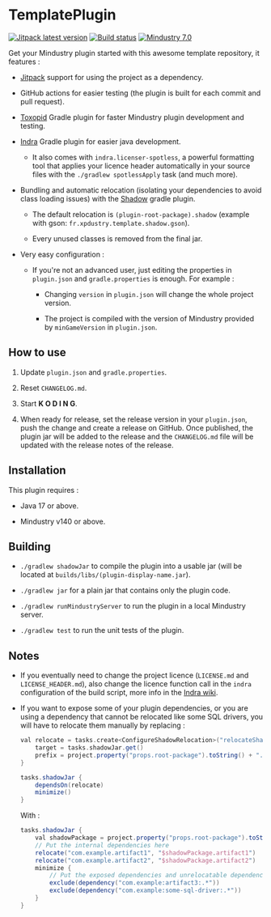 # TemplatePlugin

[![Jitpack latest version](https://jitpack.io/v/fr.xpdustry/TemplatePlugin.svg)](https://jitpack.io/#fr.xpdustry/TemplatePlugin)
[![Build status](https://github.com/Xpdustry/TemplatePlugin/actions/workflows/build.yml/badge.svg?branch=master&event=push)](https://github.com/Xpdustry/TemplatePlugin/actions/workflows/build.yml)
[![Mindustry 7.0 ](https://img.shields.io/badge/Mindustry-7.0-ffd37f)](https://github.com/Anuken/Mindustry/releases)

Get your Mindustry plugin started with this awesome template repository, it features :

- [Jitpack](https://jitpack.io/) support for using the project as a dependency.

- GitHub actions for easier testing (the plugin is built for each commit and pull request).

- [Toxopid](https://plugins.gradle.org/plugin/fr.xpdustry.toxopid) Gradle plugin for faster Mindustry plugin
  development and testing.

- [Indra](https://plugins.gradle.org/plugin/net.kyori.indra) Gradle plugin for easier java development.

  - It also comes with `indra.licenser-spotless`, a powerful formatting tool that applies your
    licence header automatically in your source files with the `./gradlew spotlessApply` task (and much more).

- Bundling and automatic relocation (isolating your dependencies to avoid class loading issues) with the
  [Shadow](https://imperceptiblethoughts.com/shadow/) gradle plugin.

  - The default relocation is `(plugin-root-package).shadow` (example with gson: `fr.xpdustry.template.shadow.gson`).

  - Every unused classes is removed from the final jar.

- Very easy configuration :

  - If you're not an advanced user, just editing the properties in `plugin.json` and `gradle.properties` is enough.
    For example :

    - Changing `version` in `plugin.json` will change the whole project version.

    - The project is compiled with the version of Mindustry provided by `minGameVersion` in `plugin.json`.

## How to use

1. Update `plugin.json` and  `gradle.properties`.

2. Reset `CHANGELOG.md`.

3. Start **K O D I N G**.

4. When ready for release, set the release version in your `plugin.json`, push the change and create a release on
   GitHub. Once published, the plugin jar will be added to the release and the `CHANGELOG.md` file will be updated
   with the release notes of the release.

## Installation

This plugin requires :

- Java 17 or above.

- Mindustry v140 or above.

## Building

- `./gradlew shadowJar` to compile the plugin into a usable jar (will be located
  at `builds/libs/(plugin-display-name.jar`).

- `./gradlew jar` for a plain jar that contains only the plugin code.

- `./gradlew runMindustryServer` to run the plugin in a local Mindustry server.

- `./gradlew test` to run the unit tests of the plugin.

## Notes

- If you eventually need to change the project licence (`LICENSE.md` and `LICENSE_HEADER.md`), also change the licence
  function call in the `indra` configuration of the build script, more info in the
  [Indra wiki](https://github.com/KyoriPowered/indra/wiki/indra-publishing#indra-extension-properties-and-methods).

- If you want to expose some of your plugin dependencies, or you are using a dependency that cannot be relocated like
  some SQL drivers, you will have to relocate them manually by replacing :

  ```gradle
  val relocate = tasks.create<ConfigureShadowRelocation>("relocateShadowJar") {
      target = tasks.shadowJar.get()
      prefix = project.property("props.root-package").toString() + ".shadow"
  }

  tasks.shadowJar {
      dependsOn(relocate)
      minimize()
  }
  ```

  With :

  ```gradle
  tasks.shadowJar {
      val shadowPackage = project.property("props.root-package").toString() + ".shadow"
      // Put the internal dependencies here
      relocate("com.example.artifact1", "$shadowPackage.artifact1")
      relocate("com.example.artifact2", "$shadowPackage.artifact2")
      minimize {
          // Put the exposed dependencies and unrelocatable dependencies here
          exclude(dependency("com.example:artifact3:.*"))
          exclude(dependency("com.example:some-sql-driver:.*"))
      }
  }
  ```
